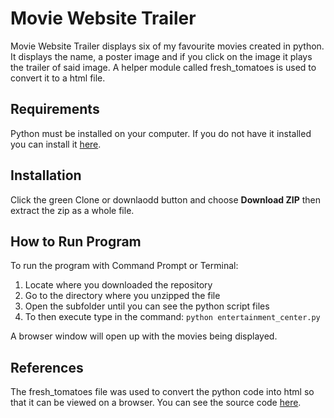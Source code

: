 # Movie Website Trailer

Movie Website Trailer displays six of my favourite movies created in python. It displays the name, a poster image and if you click on the image it plays the trailer of said image. A helper module called fresh_tomatoes is used to convert it to a html file.

## Requirements

Python must be installed on your computer.
If you do not have it installed you can install it [here](https://www.python.org/ftp/python/2.7.14/python-2.7.14-macosx10.6.pkg).

## Installation

Click the green Clone or downlaodd button and choose **Download ZIP** then extract the zip as a whole file.

## How to Run Program

To run the program with Command Prompt or Terminal:
1) Locate where you downloaded the repository
2) Go to the directory where you unzipped the file
4) Open the subfolder until you can see the python script files
3) To then execute type in the command: `python entertainment_center.py`

A browser window will open up with the movies being displayed.

## References

The fresh_tomatoes file was used to convert the python code into html so that it can be viewed on a browser. You can see the source code [here](https://github.com/udacity/ud036_StarterCode).

